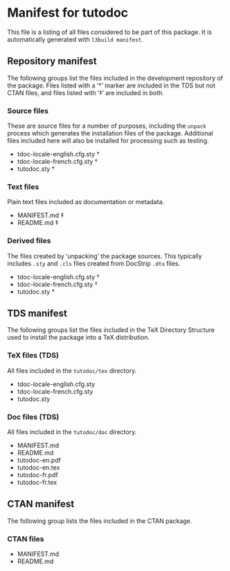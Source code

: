 # Manifest for tutodoc

This file is a listing of all files considered to be part of this package.
It is automatically generated with `l3build manifest`.


## Repository manifest

The following groups list the files included in the development repository of the package.
Files listed with a ‘†’ marker are included in the TDS but not CTAN files, and files listed
with ‘‡’ are included in both.

### Source files

These are source files for a number of purposes, including the `unpack` process which
generates the installation files of the package. Additional files included here will also
be installed for processing such as testing.

* tdoc-locale-english.cfg.sty †
* tdoc-locale-french.cfg.sty †
* tutodoc.sty †

### Text files

Plain text files included as documentation or metadata.

* MANIFEST.md ‡
* README.md ‡

### Derived files

The files created by ‘unpacking’ the package sources. This typically includes
`.sty` and `.cls` files created from DocStrip `.dtx` files.

* tdoc-locale-english.cfg.sty †
* tdoc-locale-french.cfg.sty †
* tutodoc.sty †


## TDS manifest

The following groups list the files included in the TeX Directory Structure used to install
the package into a TeX distribution.

### TeX files (TDS)

All files included in the `tutodoc/tex` directory.

* tdoc-locale-english.cfg.sty 
* tdoc-locale-french.cfg.sty 
* tutodoc.sty 

### Doc files (TDS)

All files included in the `tutodoc/doc` directory.

* MANIFEST.md 
* README.md 
* tutodoc-en.pdf 
* tutodoc-en.tex 
* tutodoc-fr.pdf 
* tutodoc-fr.tex 


## CTAN manifest

The following group lists the files included in the CTAN package.

### CTAN files

* MANIFEST.md 
* README.md 
